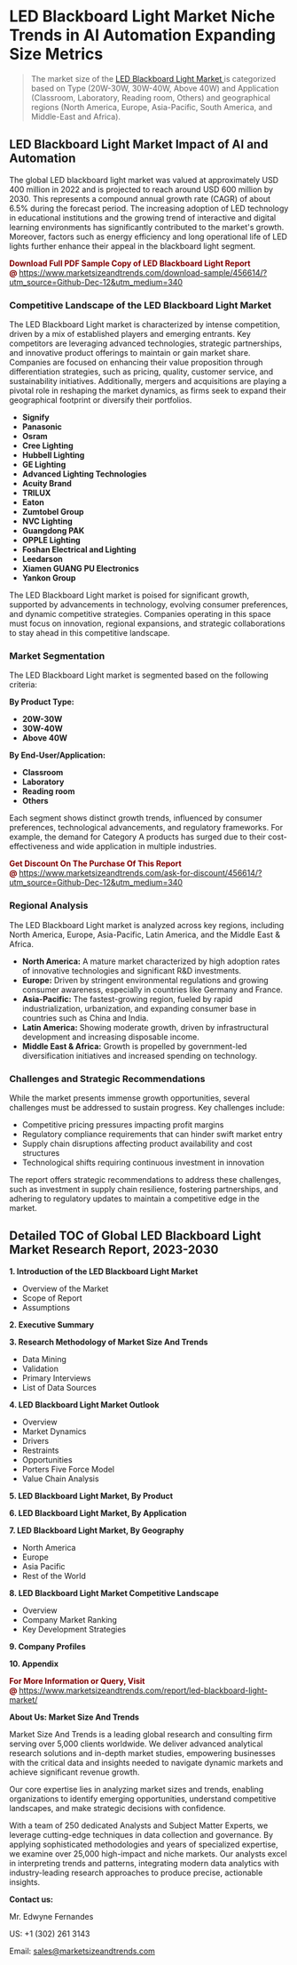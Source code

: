<H1>LED Blackboard Light Market Niche Trends in AI Automation Expanding Size Metrics</H1><blockquote><p>The market size of the <a href="https://www.marketsizeandtrends.com/download-sample/456614/?utm_source=Github-Dec-12&amp;utm_medium=340" target="_blank">LED Blackboard Light Market </a>is categorized based on Type (20W-30W, 30W-40W, Above 40W) and Application (Classroom, Laboratory, Reading room, Others) and geographical regions (North America, Europe, Asia-Pacific, South America, and Middle-East and Africa).</p></blockquote><p><h2>LED Blackboard Light Market Impact of AI and Automation</h2><p>The global LED blackboard light market was valued at approximately USD 400 million in 2022 and is projected to reach around USD 600 million by 2030. This represents a compound annual growth rate (CAGR) of about 6.5% during the forecast period. The increasing adoption of LED technology in educational institutions and the growing trend of interactive and digital learning environments has significantly contributed to the market's growth. Moreover, factors such as energy efficiency and long operational life of LED lights further enhance their appeal in the blackboard light segment.</p><pArtificial intelligence (AI) and automation are poised to revolutionize the LED blackboard light market by introducing smarter lighting solutions and enhancing user experience. For instance, AI-enabled lighting systems can automatically adjust brightness based on ambient light conditions and user preferences. Additionally, automation in manufacturing processes can lead to increased efficiency, reduced production costs, and improved product quality. As educational institutions continue to integrate smart technologies into their environments, the demand for intelligent LED blackboard lights will likely surge, driving market expansion and fostering innovative applications.</p></p><p><strong><span style="color: #800000;">Download Full PDF Sample Copy of LED Blackboard Light Report @</span>&nbsp;</strong><a href="https://www.marketsizeandtrends.com/download-sample/456614/?utm_source=Github-Dec-12&amp;utm_medium=340">https://www.marketsizeandtrends.com/download-sample/456614/?utm_source=Github-Dec-12&amp;utm_medium=340</a></p><h3>Competitive Landscape of the LED Blackboard Light Market</h3><p>The LED Blackboard Light market is characterized by intense competition, driven by a mix of established players and emerging entrants. Key competitors are leveraging advanced technologies, strategic partnerships, and innovative product offerings to maintain or gain market share. Companies are focused on enhancing their value proposition through differentiation strategies, such as pricing, quality, customer service, and sustainability initiatives. Additionally, mergers and acquisitions are playing a pivotal role in reshaping the market dynamics, as firms seek to expand their geographical footprint or diversify their portfolios.</p><p><strong><p><ul><li>Signify </li><li> Panasonic </li><li> Osram </li><li> Cree Lighting </li><li> Hubbell Lighting </li><li> GE Lighting </li><li> Advanced Lighting Technologies </li><li> Acuity Brand </li><li> TRILUX </li><li> Eaton </li><li> Zumtobel Group </li><li> NVC Lighting </li><li> Guangdong PAK </li><li> OPPLE Lighting </li><li> Foshan Electrical and Lighting </li><li> Leedarson </li><li> Xiamen GUANG PU Electronics </li><li> Yankon Group</p></li></ul></p></strong></p><p>The LED Blackboard Light market is poised for significant growth, supported by advancements in technology, evolving consumer preferences, and dynamic competitive strategies. Companies operating in this space must focus on innovation, regional expansions, and strategic collaborations to stay ahead in this competitive landscape.</p><h3>Market Segmentation</h3><p>The LED Blackboard Light market is segmented based on the following criteria:</p><p><strong>By Product Type:</strong></p><p><strong><p><ul><li>20W-30W </li><li> 30W-40W </li><li> Above 40W</p></li></ul></p></strong></p><p><strong>By End-User/Application:</strong></p><p><strong><p><ul><li>Classroom </li><li> Laboratory </li><li> Reading room </li><li> Others</p></li></ul></p></strong></p><p>Each segment shows distinct growth trends, influenced by consumer preferences, technological advancements, and regulatory frameworks. For example, the demand for Category A products has surged due to their cost-effectiveness and wide application in multiple industries.</p><p><strong><span style="color: #800000;">Get Discount On The Purchase Of This Report @&nbsp;</span></strong><a href="https://www.marketsizeandtrends.com/ask-for-discount/456614/?utm_source=Github-Dec-12&amp;utm_medium=340">https://www.marketsizeandtrends.com/ask-for-discount/456614/?utm_source=Github-Dec-12&amp;utm_medium=340</a></p><h3>Regional Analysis</h3><p>The LED Blackboard Light market is analyzed across key regions, including North America, Europe, Asia-Pacific, Latin America, and the Middle East &amp; Africa.</p><ul><li><strong>North America:</strong> A mature market characterized by high adoption rates of innovative technologies and significant R&amp;D investments.</li><li><strong>Europe:</strong> Driven by stringent environmental regulations and growing consumer awareness, especially in countries like Germany and France.</li><li><strong>Asia-Pacific:</strong> The fastest-growing region, fueled by rapid industrialization, urbanization, and expanding consumer base in countries such as China and India.</li><li><strong>Latin America:</strong> Showing moderate growth, driven by infrastructural development and increasing disposable income.</li><li><strong>Middle East &amp; Africa:</strong> Growth is propelled by government-led diversification initiatives and increased spending on technology.</li></ul><h3>Challenges and Strategic Recommendations</h3><p>While the market presents immense growth opportunities, several challenges must be addressed to sustain progress. Key challenges include:</p><ul><li>Competitive pricing pressures impacting profit margins</li><li>Regulatory compliance requirements that can hinder swift market entry</li><li>Supply chain disruptions affecting product availability and cost structures</li><li>Technological shifts requiring continuous investment in innovation</li></ul><p>The report offers strategic recommendations to address these challenges, such as investment in supply chain resilience, fostering partnerships, and adhering to regulatory updates to maintain a competitive edge in the market.</p><h2>Detailed TOC of Global LED Blackboard Light Market Research Report, 2023-2030</h2><p><strong>1. Introduction of the LED Blackboard Light Market</strong></p><ul><li>Overview of the Market</li><li>Scope of Report</li><li>Assumptions&nbsp;</li></ul><p><strong>2. Executive Summary</strong></p><p><strong>3. Research Methodology of <strong>Market Size And Trends</strong></strong></p><ul><li>Data Mining</li><li>Validation</li><li>Primary Interviews</li><li>List of Data Sources&nbsp;</li></ul><p><strong>4. LED Blackboard Light Market Outlook</strong></p><ul><li>Overview</li><li>Market Dynamics</li><li>Drivers</li><li>Restraints</li><li>Opportunities</li><li>Porters Five Force Model</li><li>Value Chain Analysis&nbsp;</li></ul><p><strong>5. LED Blackboard Light Market, By Product</strong></p><p><strong>6. LED Blackboard Light Market, By Application</strong></p><p><strong>7. LED Blackboard Light Market, By Geography</strong></p><ul><li>North America</li><li>Europe</li><li>Asia Pacific</li><li>Rest of the World&nbsp;</li></ul><p><strong>8. LED Blackboard Light Market Competitive Landscape</strong></p><ul><li>Overview</li><li>Company Market Ranking</li><li>Key Development Strategies&nbsp;</li></ul><p><strong>9. Company Profiles</strong></p><p><strong>10. Appendix</strong></p><p><strong><span style="color: #800000;">For More Information or Query, Visit @&nbsp;</span></strong><a href="https://www.marketsizeandtrends.com/report/led-blackboard-light-market/">https://www.marketsizeandtrends.com/report/led-blackboard-light-market/</a></p><p></p><p><strong>About Us:&nbsp;Market Size And Trends</strong></p><p>Market Size And Trends&nbsp;is a leading global research and consulting firm serving over 5,000 clients worldwide. We deliver advanced analytical research solutions and in-depth market studies, empowering businesses with the critical data and insights needed to navigate dynamic markets and achieve significant revenue growth.</p><p>Our core expertise lies in analyzing market sizes and trends, enabling organizations to identify emerging opportunities, understand competitive landscapes, and make strategic decisions with confidence.</p><p>With a team of 250 dedicated Analysts and Subject Matter Experts, we leverage cutting-edge techniques in data collection and governance. By applying sophisticated methodologies and years of specialized expertise, we examine over 25,000 high-impact and niche markets. Our analysts excel in interpreting trends and patterns, integrating modern data analytics with industry-leading research approaches to produce precise, actionable insights.</p><p><strong>Contact us:</strong></p><p>Mr. Edwyne Fernandes</p><p>US: +1 (302) 261 3143</p><p>Email: <a href="mailto:sales@marketsizeandtrends.com">sales@marketsizeandtrends.com</a>&nbsp;</p>
